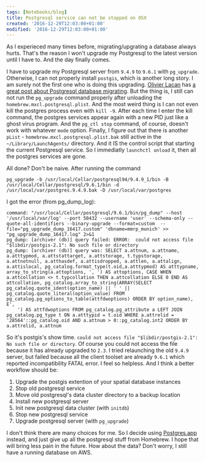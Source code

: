 ```yaml
---
tags: [Notebooks/blog]
title: Postgresql service can not be stopped on OSX
created: '2016-12-29T12:03:00+01:00'
modified: '2016-12-29T12:03:00+01:00'
---
```


As I experieced many times before, migrating/upgrating a database always hurts. That's the reason I won't upgrade my Postgresql to the latest version until I have to. And the day finally comes. 

I have to upgrade my Postgresql server from `9.4.9` to `9.6.1` with `pg_upgrade`. Otherwise, I can not properly install `postgis`, which is another long story. I am surely not the first one who is doing this upgrading. [Olivier Lacan](https://gist.github.com/olivierlacan) has [a great post about Postgresql database migrating](https://gist.github.com/olivierlacan/e1bf5c34bc9f82e06bc0). But the thing is, I still can not run the `pg_upgrade` command properly after unloading the `homebrew.mxcl.postgresql.plist`. And the most weird thing is I can not even kill the postgres process even with `kill -9`. After each time I enter the kill command, the postgres services appear again with a new PID just like a ghost virus program. And the `pg_ctl stop` command, of course, doesn't work with whatever `mode` option. Finally, I figure out that there is another `pList` - `homebrew.mxcl.postgresql.plist.bak` still active in the `~/Library/LaunchAgents/` directory. And it IS the control script that starting the current Postgresql service. So I immediatly `launchctl unload` it, then all the postgres services are gone. 

All done? Don't be naive. After running the command

```
pg_upgrade -b /usr/local/Cellar/postgresql94/9.4.9_1/bin -B /usr/local/Cellar/postgresql/9.6.1/bin -d /usr/local/var/postgres.9.4.9.bak -D /usr/local/var/postgres
```

I got the error (from pg_dump_log):

```
command: "/usr/local/Cellar/postgresql/9.6.1/bin/pg_dump" --host '/usr/local/var/log' --port 50432 --username 'user' --schema-only --quote-all-identifiers --binary-upgrade --format=custom  --file="pg_upgrade_dump_16417.custom" 'dbname=mmrp_munich' >> "pg_upgrade_dump_16417.log" 2>&1
pg_dump: [archiver (db)] query failed: ERROR:  could not access file "$libdir/postgis-2.1": No such file or directory
pg_dump: [archiver (db)] query was: SELECT a.attnum, a.attname, a.atttypmod, a.attstattarget, a.attstorage, t.typstorage, a.attnotnull, a.atthasdef, a.attisdropped, a.attlen, a.attalign, a.attislocal, pg_catalog.format_type(t.oid,a.atttypmod) AS atttypname, array_to_string(a.attoptions, ', ') AS attoptions, CASE WHEN a.attcollation <> t.typcollation THEN a.attcollation ELSE 0 END AS attcollation, pg_catalog.array_to_string(ARRAY(SELECT pg_catalog.quote_ident(option_name) || ' ' || pg_catalog.quote_literal(option_value) FROM pg_catalog.pg_options_to_table(attfdwoptions) ORDER BY option_name), E',
    ') AS attfdwoptions FROM pg_catalog.pg_attribute a LEFT JOIN pg_catalog.pg_type t ON a.atttypid = t.oid WHERE a.attrelid = '28564'::pg_catalog.oid AND a.attnum > 0::pg_catalog.int2 ORDER BY a.attrelid, a.attnum
```

So it's postgis's show time. `could not access file "$libdir/postgis-2.1": No such file or directory`. Of course you could not access the file because it has already upgraded to `2.3`. I tried relaunching the old `9.4.9` server, but failed because all the client toolset are already `9.6.1` which reported incompatibility FATAL error. I feel so helpless. And I think a better workflow should be:

1. Upgrade the postgis extention of your spatial database instances
2. Stop old postgresql service
3. Move old postgresql's data cluster directory to a backup location
4. Install new postgresql server
5. Init new postgresql data cluster (with `initdb`)
6. Stop new postgresql service
7. Upgrade postgresql server (with `pg_upgrade`)

I don't think there are many choices for me. So I decide using [Postgres.app](https://postgresapp.com/) instead, and just give up all the postgresql stuff from Homebrew. I hope that will bring less pain in the future. How about the data? Don't worry, I still have a running database on AWS. 
